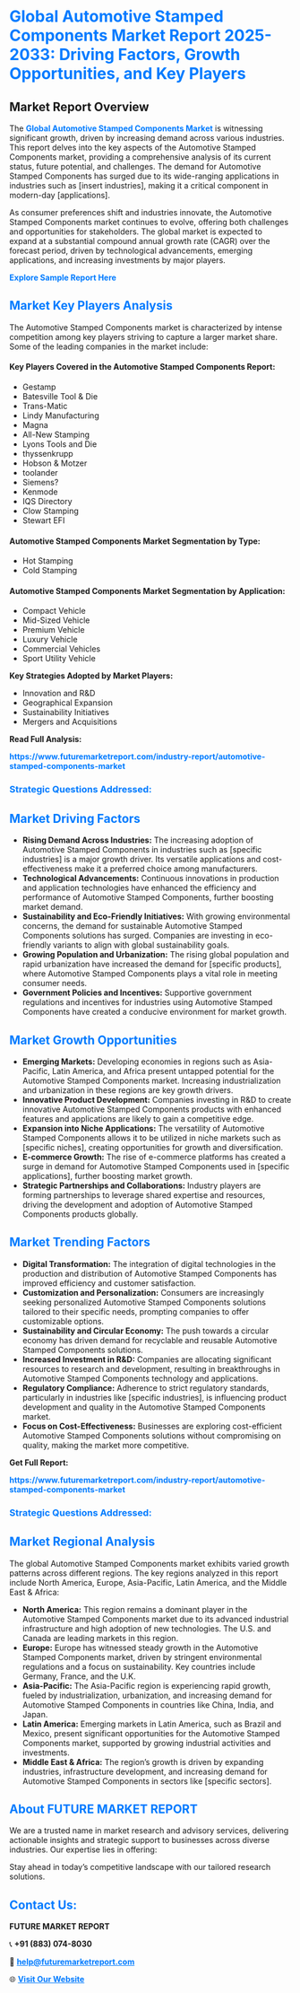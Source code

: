 <h1 style="color: #007BFF;">Global Automotive Stamped Components Market Report 2025-2033: Driving Factors, Growth Opportunities, and Key Players</h1>

<section id="overview">
<h2>Market Report Overview</h2>
<p>The <a href="https://www.futuremarketreport.com/industry-report/automotive-stamped-components-market" style="color: #007BFF; text-decoration: none;"><strong>Global Automotive Stamped Components Market</strong></a> is witnessing significant growth, driven by increasing demand across various industries. This report delves into the key aspects of the Automotive Stamped Components market, providing a comprehensive analysis of its current status, future potential, and challenges. The demand for Automotive Stamped Components has surged due to its wide-ranging applications in industries such as [insert industries], making it a critical component in modern-day [applications].</p>
<p>As consumer preferences shift and industries innovate, the Automotive Stamped Components market continues to evolve, offering both challenges and opportunities for stakeholders. The global market is expected to expand at a substantial compound annual growth rate (CAGR) over the forecast period, driven by technological advancements, emerging applications, and increasing investments by major players.</p>
</section>

<section id="overview">
<p><a href="https://www.futuremarketreport.com/request-sample/reportId=87452" style="color: #007BFF; text-decoration: none;"><strong>Explore Sample Report Here</strong></a></p>
</section>

<section id="key-players">
<h2 style="color: #007BFF;">Market Key Players Analysis</h2>
<p>The Automotive Stamped Components market is characterized by intense competition among key players striving to capture a larger market share. Some of the leading companies in the market include:</p>
<h4>Key Players Covered in the Automotive Stamped Components Report:</h4>
<ul><li>Gestamp</li><li>Batesville Tool &amp; Die</li><li>Trans-Matic</li><li>Lindy Manufacturing</li><li>Magna</li><li>All-New Stamping</li><li>Lyons Tools and Die</li><li>thyssenkrupp</li><li>Hobson &amp; Motzer</li><li>toolander</li><li>Siemens?</li><li>Kenmode</li><li>IQS Directory</li><li>Clow Stamping</li><li>Stewart EFI</li></ul>
<h4>Automotive Stamped Components Market Segmentation by Type:</h4>
<ul><li>Hot Stamping</li><li>Cold Stamping</li></ul>

<h4>Automotive Stamped Components Market Segmentation by Application:</h4>
<ul><li>Compact Vehicle</li><li>Mid-Sized Vehicle</li><li>Premium Vehicle</li><li>Luxury Vehicle</li><li>Commercial Vehicles</li><li>Sport Utility Vehicle</li></ul>
<p><strong>Key Strategies Adopted by Market Players:</strong></p>
<ul>
<li>Innovation and R&D</li>
<li>Geographical Expansion</li>
<li>Sustainability Initiatives</li>
<li>Mergers and Acquisitions</li>
</ul>
</section>

<section>
<p><strong>Read Full Analysis: </strong></p><a href="https://www.futuremarketreport.com/industry-report/automotive-stamped-components-market" style="color: #007BFF; text-decoration: none;"><strong>https://www.futuremarketreport.com/industry-report/automotive-stamped-components-market</strong></a>
<h3 style="color: #007BFF;">Strategic Questions Addressed:</h3>
</section>

<section id="driving-factors">
<h2 style="color: #007BFF;">Market Driving Factors</h2>
<ul>
<li><strong>Rising Demand Across Industries:</strong> The increasing adoption of Automotive Stamped Components in industries such as [specific industries] is a major growth driver. Its versatile applications and cost-effectiveness make it a preferred choice among manufacturers.</li>
<li><strong>Technological Advancements:</strong> Continuous innovations in production and application technologies have enhanced the efficiency and performance of Automotive Stamped Components, further boosting market demand.</li>
<li><strong>Sustainability and Eco-Friendly Initiatives:</strong> With growing environmental concerns, the demand for sustainable Automotive Stamped Components solutions has surged. Companies are investing in eco-friendly variants to align with global sustainability goals.</li>
<li><strong>Growing Population and Urbanization:</strong> The rising global population and rapid urbanization have increased the demand for [specific products], where Automotive Stamped Components plays a vital role in meeting consumer needs.</li>
<li><strong>Government Policies and Incentives:</strong> Supportive government regulations and incentives for industries using Automotive Stamped Components have created a conducive environment for market growth.</li>
</ul>
</section>

<section id="growth-opportunities">
<h2 style="color: #007BFF;">Market Growth Opportunities</h2>
<ul>
<li><strong>Emerging Markets:</strong> Developing economies in regions such as Asia-Pacific, Latin America, and Africa present untapped potential for the Automotive Stamped Components market. Increasing industrialization and urbanization in these regions are key growth drivers.</li>
<li><strong>Innovative Product Development:</strong> Companies investing in R&D to create innovative Automotive Stamped Components products with enhanced features and applications are likely to gain a competitive edge.</li>
<li><strong>Expansion into Niche Applications:</strong> The versatility of Automotive Stamped Components allows it to be utilized in niche markets such as [specific niches], creating opportunities for growth and diversification.</li>
<li><strong>E-commerce Growth:</strong> The rise of e-commerce platforms has created a surge in demand for Automotive Stamped Components used in [specific applications], further boosting market growth.</li>
<li><strong>Strategic Partnerships and Collaborations:</strong> Industry players are forming partnerships to leverage shared expertise and resources, driving the development and adoption of Automotive Stamped Components products globally.</li>
</ul>
</section>

<section id="trending-factors">
<h2 style="color: #007BFF;">Market Trending Factors</h2>
<ul>
<li><strong>Digital Transformation:</strong> The integration of digital technologies in the production and distribution of Automotive Stamped Components has improved efficiency and customer satisfaction.</li>
<li><strong>Customization and Personalization:</strong> Consumers are increasingly seeking personalized Automotive Stamped Components solutions tailored to their specific needs, prompting companies to offer customizable options.</li>
<li><strong>Sustainability and Circular Economy:</strong> The push towards a circular economy has driven demand for recyclable and reusable Automotive Stamped Components solutions.</li>
<li><strong>Increased Investment in R&D:</strong> Companies are allocating significant resources to research and development, resulting in breakthroughs in Automotive Stamped Components technology and applications.</li>
<li><strong>Regulatory Compliance:</strong> Adherence to strict regulatory standards, particularly in industries like [specific industries], is influencing product development and quality in the Automotive Stamped Components market.</li>
<li><strong>Focus on Cost-Effectiveness:</strong> Businesses are exploring cost-efficient Automotive Stamped Components solutions without compromising on quality, making the market more competitive.</li>
</ul>
</section>

<section>
<p><strong>Get Full Report: </strong></p><a href="https://www.futuremarketreport.com/industry-report/automotive-stamped-components-market" style="color: #007BFF; text-decoration: none;"><strong>https://www.futuremarketreport.com/industry-report/automotive-stamped-components-market</strong></a>
<h3 style="color: #007BFF;">Strategic Questions Addressed:</h3>
</section>


<section id="regional-analysis">
<h2 style="color: #007BFF;">Market Regional Analysis</h2>
<p>The global Automotive Stamped Components market exhibits varied growth patterns across different regions. The key regions analyzed in this report include North America, Europe, Asia-Pacific, Latin America, and the Middle East & Africa:</p>
<ul>
<li><strong>North America:</strong> This region remains a dominant player in the Automotive Stamped Components market due to its advanced industrial infrastructure and high adoption of new technologies. The U.S. and Canada are leading markets in this region.</li>
<li><strong>Europe:</strong> Europe has witnessed steady growth in the Automotive Stamped Components market, driven by stringent environmental regulations and a focus on sustainability. Key countries include Germany, France, and the U.K.</li>
<li><strong>Asia-Pacific:</strong> The Asia-Pacific region is experiencing rapid growth, fueled by industrialization, urbanization, and increasing demand for Automotive Stamped Components in countries like China, India, and Japan.</li>
<li><strong>Latin America:</strong> Emerging markets in Latin America, such as Brazil and Mexico, present significant opportunities for the Automotive Stamped Components market, supported by growing industrial activities and investments.</li>
<li><strong>Middle East & Africa:</strong> The region’s growth is driven by expanding industries, infrastructure development, and increasing demand for Automotive Stamped Components in sectors like [specific sectors].</li>
</ul>
</section>

<footer>
<h2 style="color: #007BFF;">About FUTURE MARKET REPORT</h2>
<p>We are a trusted name in market research and advisory services, delivering actionable insights and strategic support to businesses across diverse industries. Our expertise lies in offering:</p>

<p>Stay ahead in today’s competitive landscape with our tailored research solutions.</p>

<h2 style="color: #007BFF;">Contact Us:</h2>
<p><strong>FUTURE MARKET REPORT</strong></p>
<p>📞 <strong>+91 (883) 074-8030</strong></p>
<p>📧 <strong><a href="mailto:help@futuremarketreport.com" style="color: #007BFF;">help@futuremarketreport.com</a></strong></p>
<p>🌐 <strong><a href="https://www.futuremarketreport.com/" style="color: #007BFF;">Visit Our Website</a></strong></p>
</footer>